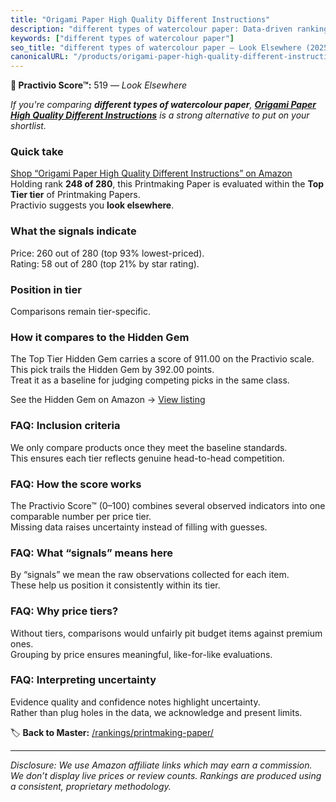 ```yaml
---
title: "Origami Paper High Quality Different Instructions"
description: "different types of watercolour paper: Data-driven ranking using the Practivio Score™. Positioned by quality, value, demand, findability, momentum."
keywords: ["different types of watercolour paper"]
seo_title: "different types of watercolour paper — Look Elsewhere (2025)"
canonicalURL: "/products/origami-paper-high-quality-different-instructions-0804848548/"
---
```


**🚫 Practivio Score™:** 519 — _Look Elsewhere_


*If you're comparing **different types of watercolour paper**, **[Origami Paper High Quality Different Instructions](https://www.amazon.com/dp/0804848548?tag=practivio-20)** is a strong alternative to put on your shortlist.*
### Quick take
[Shop “Origami Paper High Quality Different Instructions” on Amazon](https://www.amazon.com/dp/0804848548?tag=practivio-20)
Holding rank **248 of 280**, this Printmaking Paper is evaluated within the **Top Tier tier** of Printmaking Papers.  
Practivio suggests you **look elsewhere**.

### What the signals indicate
Price: 260 out of 280 (top 93% lowest-priced).  
Rating: 58 out of 280 (top 21% by star rating).  

### Position in tier
Comparisons remain tier-specific.

### How it compares to the Hidden Gem
The Top Tier Hidden Gem carries a score of 911.00 on the Practivio scale.  
This pick trails the Hidden Gem by 392.00 points.  
Treat it as a baseline for judging competing picks in the same class.  

See the Hidden Gem on Amazon → [View listing](https://www.amazon.com/dp/B01GOO7HL0?tag=practivio-20)

### FAQ: Inclusion criteria
We only compare products once they meet the baseline standards.  
This ensures each tier reflects genuine head-to-head competition.

### FAQ: How the score works
The Practivio Score™ (0–100) combines several observed indicators into one comparable number per price tier.  
Missing data raises uncertainty instead of filling with guesses.

### FAQ: What “signals” means here
By “signals” we mean the raw observations collected for each item.  
These help us position it consistently within its tier.

### FAQ: Why price tiers?
Without tiers, comparisons would unfairly pit budget items against premium ones.  
Grouping by price ensures meaningful, like-for-like evaluations.

### FAQ: Interpreting uncertainty
Evidence quality and confidence notes highlight uncertainty.  
Rather than plug holes in the data, we acknowledge and present limits.


🏷️ **Back to Master:** [/rankings/printmaking-paper/](/rankings/printmaking-paper/)

---
_Disclosure: We use Amazon affiliate links which may earn a commission. We don’t display live prices or review counts. Rankings are produced using a consistent, proprietary methodology._
